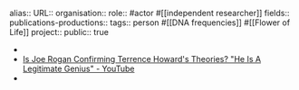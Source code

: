 alias::
URL::
organisation::
role:: #actor #[[independent researcher]] 
fields::
publications-productions:: 
tags:: person #[[DNA frequencies]] #[[Flower of Life]] 
project::
public:: true

-
- [Is Joe Rogan Confirming Terrence Howard's Theories? "He Is A Legitimate Genius" - YouTube](https://www.youtube.com/watch?v=Y6dDAD2bLXk)
-